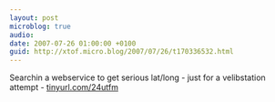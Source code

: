 ```yaml
---
layout: post
microblog: true
audio: 
date: 2007-07-26 01:00:00 +0100
guid: http://xtof.micro.blog/2007/07/26/t170336532.html
---
```

Searchin a webservice  to get serious lat/long - just for a velibstation attempt - [tinyurl.com/24utfm](http://tinyurl.com/24utfm)

